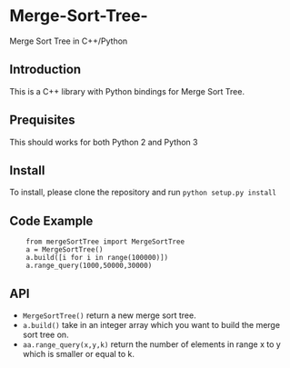 # Merge-Sort-Tree-
Merge Sort Tree in C++/Python

## Introduction
This is a C++ library with Python bindings for Merge Sort Tree.

## Prequisites
This should works for both Python 2 and Python 3

## Install
To install, please clone the repository and run ``python setup.py install``

## Code Example
```
	from mergeSortTree import MergeSortTree
	a = MergeSortTree()
	a.build([i for i in range(100000)])
	a.range_query(1000,50000,30000)
```

## API
* ``MergeSortTree()`` return a new merge sort tree.
* ``a.build()`` take in an integer array which you want to build the merge sort tree on.
* ``aa.range_query(x,y,k)`` return the number of elements in range x to y which is smaller or equal to k.

